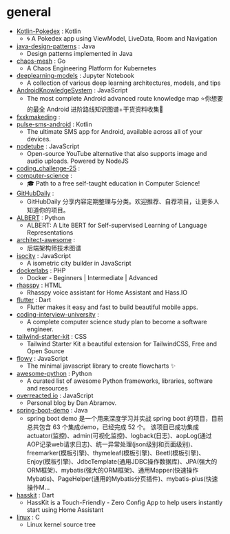 # general
- [Kotlin-Pokedex](https://github.com/mrcsxsiq/Kotlin-Pokedex) : Kotlin
  - 🌀 A Pokedex app using ViewModel, LiveData, Room and Navigation
- [java-design-patterns](https://github.com/iluwatar/java-design-patterns) : Java
  - Design patterns implemented in Java
- [chaos-mesh](https://github.com/pingcap/chaos-mesh) : Go
  - A Chaos Engineering Platform for Kubernetes
- [deeplearning-models](https://github.com/rasbt/deeplearning-models) : Jupyter Notebook
  - A collection of various deep learning architectures, models, and tips
- [AndroidKnowledgeSystem](https://github.com/feelschaotic/AndroidKnowledgeSystem) : JavaScript
  - The most complete Android advanced route knowledge map ⭐️你想要的最全 Android 进阶路线知识图谱+干货资料收集🚀
- [fxxkmakeding](https://github.com/xyjoey/fxxkmakeding) : 
- [pulse-sms-android](https://github.com/klinker-apps/pulse-sms-android) : Kotlin
  - The ultimate SMS app for Android, available across all of your devices.
- [nodetube](https://github.com/mayeaux/nodetube) : JavaScript
  - Open-source YouTube alternative that also supports image and audio uploads. Powered by NodeJS
- [coding_challenge-25](https://github.com/zero-to-mastery/coding_challenge-25) : 
- [computer-science](https://github.com/ossu/computer-science) : 
  - 🎓 Path to a free self-taught education in Computer Science!
- [GitHubDaily](https://github.com/GitHubDaily/GitHubDaily) : 
  - GitHubDaily 分享内容定期整理与分类。欢迎推荐、自荐项目，让更多人知道你的项目。
- [ALBERT](https://github.com/google-research/ALBERT) : Python
  - ALBERT: A Lite BERT for Self-supervised Learning of Language Representations
- [architect-awesome](https://github.com/xingshaocheng/architect-awesome) : 
  - 后端架构师技术图谱
- [isocity](https://github.com/victorqribeiro/isocity) : JavaScript
  - A isometric city builder in JavaScript
- [dockerlabs](https://github.com/collabnix/dockerlabs) : PHP
  - Docker - Beginners | Intermediate | Advanced
- [rhasspy](https://github.com/synesthesiam/rhasspy) : HTML
  - Rhasspy voice assistant for Home Assistant and Hass.IO
- [flutter](https://github.com/flutter/flutter) : Dart
  - Flutter makes it easy and fast to build beautiful mobile apps.
- [coding-interview-university](https://github.com/jwasham/coding-interview-university) : 
  - A complete computer science study plan to become a software engineer.
- [tailwind-starter-kit](https://github.com/creativetimofficial/tailwind-starter-kit) : CSS
  - Tailwind Starter Kit a beautiful extension for TailwindCSS, Free and Open Source
- [flowy](https://github.com/alyssaxuu/flowy) : JavaScript
  - The minimal javascript library to create flowcharts ✨
- [awesome-python](https://github.com/vinta/awesome-python) : Python
  - A curated list of awesome Python frameworks, libraries, software and resources
- [overreacted.io](https://github.com/gaearon/overreacted.io) : JavaScript
  - Personal blog by Dan Abramov.
- [spring-boot-demo](https://github.com/xkcoding/spring-boot-demo) : Java
  - spring boot demo 是一个用来深度学习并实战 spring boot 的项目，目前总共包含 63 个集成demo，已经完成 52 个。 该项目已成功集成 actuator(监控)、admin(可视化监控)、logback(日志)、aopLog(通过AOP记录web请求日志)、统一异常处理(json级别和页面级别)、freemarker(模板引擎)、thymeleaf(模板引擎)、Beetl(模板引擎)、Enjoy(模板引擎)、JdbcTemplate(通用JDBC操作数据库)、JPA(强大的ORM框架)、mybatis(强大的ORM框架)、通用Mapper(快速操作Mybatis)、PageHelper(通用的Mybatis分页插件)、mybatis-plus(快速操作M…
- [hasskit](https://github.com/tuanha2000vn/hasskit) : Dart
  - HassKit is a Touch-Friendly - Zero Config App to help users instantly start using Home Assistant
- [linux](https://github.com/torvalds/linux) : C
  - Linux kernel source tree

